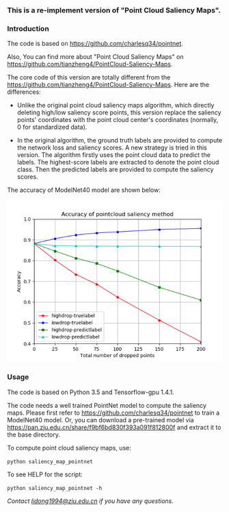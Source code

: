 ### This is a re-implement version of "Point Cloud Saliency Maps".
### Introduction
The code is based on https://github.com/charlesq34/pointnet. 

Also, You can find more about "Point Cloud Saliency Maps" on https://github.com/tianzheng4/PointCloud-Saliency-Maps.

The core code of this version are totally different from the https://github.com/tianzheng4/PointCloud-Saliency-Maps. Here are the differences:

- Unlike the original point cloud saliency maps algorithm, which directly deleting high/low saliency score points, this version replace the saliency points' coordinates with the point cloud center's coordinates (normally, 0 for standardized data). 

- In the original algorithm, the ground truth labels are provided to compute the network loss and saliency scores. A new strategy is tried in this version. The algorithm firstly uses the point cloud data to predict the labels. The highest-score labels are extracted to denote the point cloud class. Then the predicted labels are provided to compute the saliency scores. 

The accuracy of ModelNet40 model are shown below:

![ accuracy curves ](https://github.com/LIDONGgittt/saliency-map-pointnet/blob/master/doc/Figure_2.png)

### Usage
The code is based on Python 3.5 and Tensorflow-gpu 1.4.1.

The code needs a well trained PointNet model to compute the saliency maps. Please first refer to https://github.com/charlesq34/pointnet to train a ModelNet40 model. Or, you can download a pre-trained model via https://pan.zju.edu.cn/share/f9bf6bd830f393a091f812800f and extract it to the base directory.

To compute point cloud saliency maps, use:

`python saliency_map_pointnet`

To see HELP for the script:

`python saliency_map_pointnet -h`

*Contact lidong1994@zju.edu.cn if you have any questions.*
